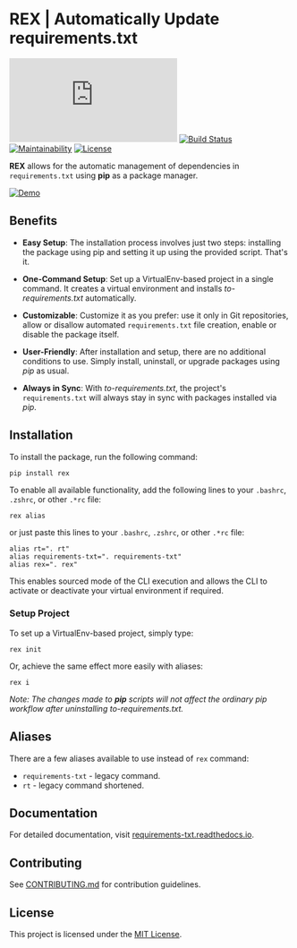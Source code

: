 # REX | Automatically Update requirements.txt

[![PyPI Release](https://img.shields.io/pypi/v/to-requirements.txt)](https://pypi.org/project/to-requirements.txt/)
[![Build Status](https://github.com/VoIlAlex/requirements-txt/actions/workflows/publish-to-pypi.yml/badge.svg)](https://github.com/VoIlAlex/requirements-txt/actions/workflows/publish-to-pypi.yml)
[![Maintainability](https://img.shields.io/maintenance/yes/2025)](https://img.shields.io/maintenance/yes/2025)
[![License](https://img.shields.io/github/license/VoIlAlex/requirements-txt)](https://github.com/VoIlAlex/requirements-txt/blob/master/LICENSE.md)

**REX** allows for the automatic management of dependencies in `requirements.txt` using **pip** as a package manager.

[![Demo](https://media.giphy.com/media/y9dUiCm2SwaU8qR0eD/giphy.gif)](https://media.giphy.com/media/y9dUiCm2SwaU8qR0eD/giphy.gif)

## Benefits

- **Easy Setup**: The installation process involves just two steps: installing the package using pip and setting it up using the provided script. That's it.
  
- **One-Command Setup**: Set up a VirtualEnv-based project in a single command. It creates a virtual environment and installs *to-requirements.txt* automatically.

- **Customizable**: Customize it as you prefer: use it only in Git repositories, allow or disallow automated `requirements.txt` file creation, enable or disable the package itself.

- **User-Friendly**: After installation and setup, there are no additional conditions to use. Simply install, uninstall, or upgrade packages using *pip* as usual.

- **Always in Sync**: With *to-requirements.txt*, the project's `requirements.txt` will always stay in sync with packages installed via *pip*.

## Installation

To install the package, run the following command:

```shell
pip install rex
```

To enable all available functionality, add the following lines to your `.bashrc`, `.zshrc`, or other `.*rc` file:

```shell
rex alias
```

or just paste this lines to your `.bashrc`, `.zshrc`, or other `.*rc` file:
```shell
alias rt=". rt"
alias requirements-txt=". requirements-txt"
alias rex=". rex"
```

This enables sourced mode of the CLI execution and allows the CLI to activate or deactivate your virtual environment if required.

### Setup Project

To set up a VirtualEnv-based project, simply type:

```shell
rex init
```

Or, achieve the same effect more easily with aliases:

```shell
rex i
```

*Note: The changes made to **pip** scripts will not affect the ordinary *pip* workflow after uninstalling **to-requirements.txt*.**

## Aliases

There are a few aliases available to use instead of `rex` command:
- `requirements-txt` - legacy command.
- `rt` - legacy command shortened.


## Documentation

For detailed documentation, visit [requirements-txt.readthedocs.io](https://requirements-txt.readthedocs.io/en/latest/index.html).

## Contributing

See [CONTRIBUTING.md](CONTRIBUTING.md) for contribution guidelines.

## License

This project is licensed under the [MIT License](LICENSE.md).
